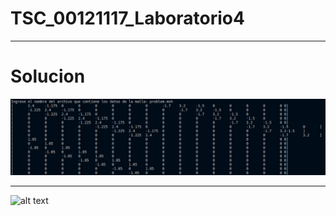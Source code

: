 # TSC_00121117_Laboratorio4
---
# Solucion

![](https://github.com/00121117-Archivos/TSC-Imagenes/blob/master/Tarea-4/solucion.png "")

***
![alt text](https://github.com/uca-00121117/TSC_00121117_Laboratorio4/blob/master/.ignorar/Sol4.JPG "image")
